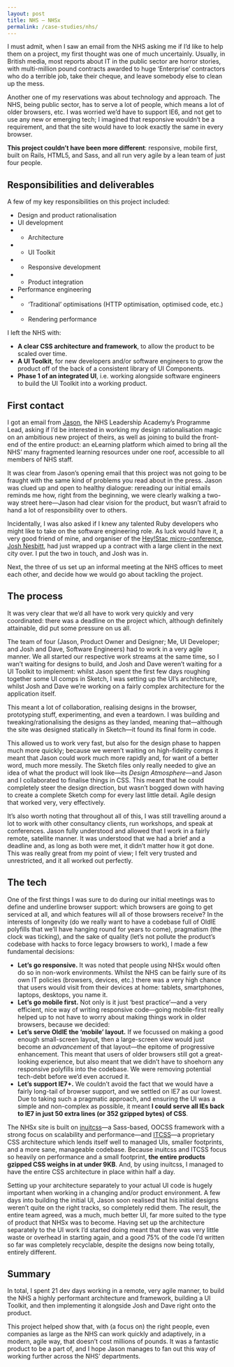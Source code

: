```yaml
---
layout: post
title: NHS – NHSx
permalink: /case-studies/nhs/
---
```


I must admit, when I saw an email from the NHS asking me if I’d like to help 
them on a project, my first thought was one of much uncertainly. Usually, in 
British media, most reports about IT in the public sector are horror stories, 
with multi-million pound contracts awarded to huge ‘Enterprise’ contractors who 
do a terrible job, take their cheque, and leave somebody else to clean up the 
mess.

Another one of my reservations was about technology and approach. The NHS, 
being public sector, has to serve a lot of people, which means a lot of older 
browsers, etc. I was worried we’d have to support IE6, and not get to use any 
new or emerging tech; I imagined that responsive wouldn’t be a requirement, and 
that the site would have to look exactly the same in every browser.

**This project couldn’t have been more different**: responsive, mobile first, 
built on Rails, HTML5, and Sass, and all run very agile by a lean team of just 
four people.

## Responsibilities and deliverables

A few of my key responsibilities on this project included:

* Design and product rationalisation
* UI development
* * Architecture
* * UI Toolkit
* * Responsive development
* * Product integration
* Performance engineering
* * ‘Traditional’ optimisations (HTTP optimisation, optimised code, etc.)
* * Rendering performance

I left the NHS with:

* **A clear CSS architecture and framework**, to allow the product to be scaled 
over time.
* **A UI Toolkit**, for new developers and/or software engineers to grow the 
product off of the back of a consistent library of UI Components.
* **Phase 1 of an integrated UI**, i.e. working alongside software engineers to 
build the UI Toolkit into a working product.

## First contact

I got an email from [Jason](https://twitter.com/jasonbrewster), the NHS 
Leadership Academy’s Programme Lead, asking if I’d be interested in working my 
design rationalisation magic on an ambitious new project of theirs, as well as 
joining to build the front-end of the entire product: an eLearning platform 
which aimed to bring all the NHS’ many fragmented learning resources under one 
roof, accessible to all members of NHS staff.

It was clear from Jason’s opening email that this project was not going to be 
fraught with the same kind of problems you read about in the press. Jason was 
clued up and open to healthy dialogue: rereading our initial emails reminds me 
how, right from the beginning, we were clearly walking a two-way street 
here—Jason had clear vision for the product, but wasn’t afraid to hand a lot of 
responsibility over to others.

Incidentally, I was also asked if I knew any talented Ruby developers who might 
like to take on the software engineering role. As luck would have it, a very 
good friend of mine, and organiser of the [Hey!Stac 
micro-conference](http://hey.wearestac.com/), [Josh 
Nesbitt](https://twitter.com/joshnesbitt), had just wrapped up a contract with 
a large client in the next city over. I put the two in touch, and Josh was in.

Next, the three of us set up an informal meeting at the NHS offices to meet 
each other, and decide how we would go about tackling the project.

## The process

It was very clear that we’d all have to work very quickly and very coordinated: 
there was a deadline on the project which, although definitely attainable, did 
put some pressure on us all.

The team of four (Jason, Product Owner and Designer; Me, UI Developer; and Josh 
and Dave, Software Engineers) had to work in a very agile manner. We all 
started our respective work streams at the same time, so I wan’t waiting for 
designs to build, and Josh and Dave weren’t waiting for a UI Toolkit to 
implement: whilst Jason spent the first few days roughing together some UI 
comps in Sketch, I was setting up the UI’s architecture, whilst Josh and Dave 
we’re working on a fairly complex architecture for the application itself.

This meant a lot of collaboration, realising designs in the browser, 
prototyping stuff, experimenting, and even a teardown. I was building and 
tweaking/rationalising the designs as they landed, meaning that—although the 
site was designed statically in Sketch—it found its final form in code.

This allowed us to work very fast, but also for the design phase to happen much 
more quickly; because we weren’t waiting on high-fidelity comps it meant that 
Jason could work much more rapidly and, for want of a better word, much more 
messily. The Sketch files only really needed to give an idea of what the 
product will look like—its _Design Atmosphere_—and Jason and I collaborated to 
finalise things in CSS. This meant that he could completely steer the design 
direction, but wasn’t bogged down with having to create a complete Sketch comp 
for every last little detail. Agile design that worked very, very effectively.

It’s also worth noting that throughout all of this, I was still travelling 
around a lot to work with other consultancy clients, run workshops, and speak 
at conferences. Jason fully understood and allowed that I work in a fairly 
remote, satellite manner. It was understood that we had a brief and a deadline 
and, as long as both were met, it didn’t matter how it got done. This was 
really great from my point of view; I felt very trusted and unrestricted, and 
it all worked out perfectly.

## The tech

One of the first things I was sure to do during our initial meetings was to 
define and underline browser support: which browsers are going to get serviced 
at all, and which features will all of those browsers receive? In the interests 
of longevity (do we really want to have a codebase full of OldIE polyfills that 
we’ll have hanging round for years to come), pragmatism (the clock was 
ticking), and the sake of quality (let’s not pollute the product’s codebase 
with hacks to force legacy browsers to work), I made a few fundamental 
decisions:

* **Let’s go responsive.** It was noted that people using NHSx would often do 
so in non-work environments. Whilst the NHS can be fairly sure of its own IT 
policies (browsers, devices, etc.) there was a very high chance that users 
would visit from their devices at home: tablets, smartphones, laptops, 
desktops, you name it.
* **Let’s go mobile first.** Not only is it just ‘best practice’—and a very 
efficient, nice way of writing responsive code—going mobile-first really helped 
up to not have to worry about making things work in older browsers, because we 
decided:
* **Let’s serve OldIE the ‘mobile’ layout.** If we focussed on making a good 
enough small-screen layout, then a large-screen view would just become an 
_advancement_ of that layout—the epitome of progressive enhancement. This meant 
that users of older browsers still got a great-looking experience, but also 
meant that we didn’t have to shoehorn any responsive polyfills into the 
codebase. We were removing potential tech-debt before we’d even accrued it.
* **Let’s support IE7+.** We couldn’t avoid the fact that we would have a 
fairly long-tail of browser support, and we settled on IE7 as our lowest. Due 
to taking such a pragmatic approach, and ensuring the UI was a simple and 
non-complex as possible, it meant **I could serve all IEs back to IE7 in just 
50 extra lines (or 352 gzipped bytes) of CSS**.

The NHSx site is built on [inuitcss](http://inuitcss.com/)—a Sass-based, OOCSS 
framework with a strong focus on scalability and performance—and 
[ITCSS](http://itcss.io/)—a proprietary CSS architecture which lends itself 
well to managed UIs, smaller footprints, and a more sane, manageable codebase. 
Because inuitcss and ITCSS focus so heavily on performance and a small 
footprint, **the entire products gzipped CSS weighs in at under 9KB**. And, by 
using inuitcss, I managed to have the entire CSS architecture in place within 
half a day.

Setting up your architecture separately to your actual UI code is hugely 
important when working in a changing and/or product environment. A few days 
into building the initial UI, Jason soon realised that his initial designs 
weren’t quite on the right tracks, so completely redid them. The result, the 
entire team agreed, was a much, much better UI, far more suited to the type of 
product that NHSx was to become. Having set up the architecture separately to 
the UI work I’d started doing meant that there was very little waste or 
overhead in starting again, and a good 75% of the code I’d written so far was 
completely recyclable, despite the designs now being totally, entirely 
different.

## Summary

In total, I spent 21 dev days working in a remote, very agile manner, to build 
the NHS a highly performant architecture and framework, building a UI Toolkit, 
and then implementing it alongside Josh and Dave right onto the product.

This project helped show that, with (a focus on) the right people, even 
companies as large as the NHS can work quickly and adaptively, in a modern, 
agile way, that doesn’t cost millions of pounds. It was a fantastic product to 
be a part of, and I hope Jason manages to fan out this way of working further 
across the NHS’ departments.
